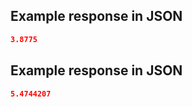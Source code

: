 ## Example response in JSON

```json
3.8775
```

## Example response in JSON

```json
5.4744207
```

